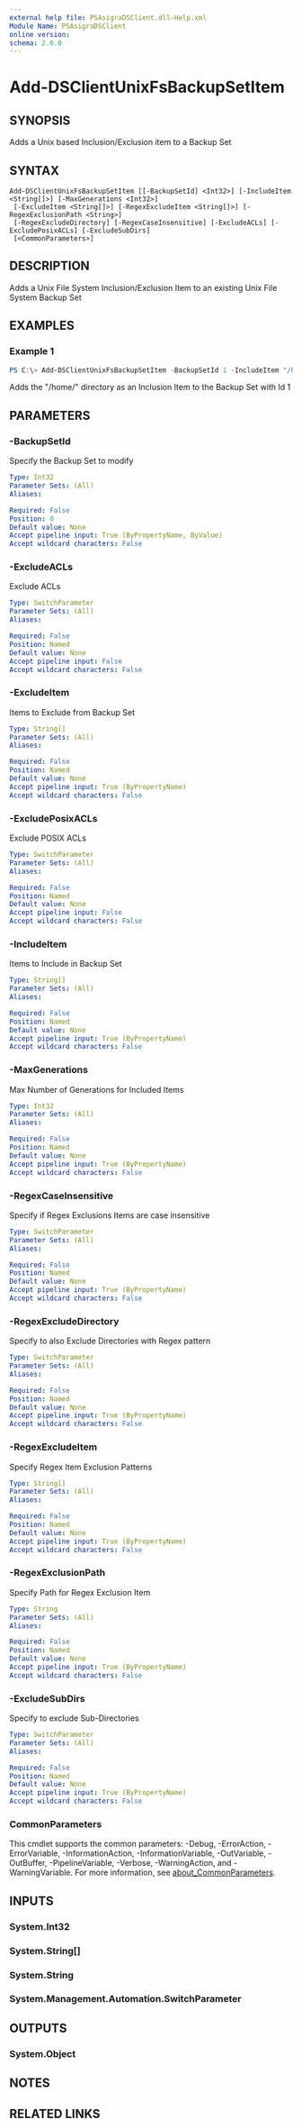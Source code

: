 ```yaml
---
external help file: PSAsigraDSClient.dll-Help.xml
Module Name: PSAsigraDSClient
online version:
schema: 2.0.0
---
```


# Add-DSClientUnixFsBackupSetItem

## SYNOPSIS
Adds a Unix based Inclusion/Exclusion item to a Backup Set

## SYNTAX

```
Add-DSClientUnixFsBackupSetItem [[-BackupSetId] <Int32>] [-IncludeItem <String[]>] [-MaxGenerations <Int32>]
 [-ExcludeItem <String[]>] [-RegexExcludeItem <String[]>] [-RegexExclusionPath <String>]
 [-RegexExcludeDirectory] [-RegexCaseInsensitive] [-ExcludeACLs] [-ExcludePosixACLs] [-ExcludeSubDirs]
 [<CommonParameters>]
```

## DESCRIPTION
Adds a Unix File System Inclusion/Exclusion Item to an existing Unix File System Backup Set

## EXAMPLES

### Example 1
```powershell
PS C:\> Add-DSClientUnixFsBackupSetItem -BackupSetId 1 -IncludeItem "/home/" -MaxGenerations 15
```

Adds the "/home/" directory as an Inclusion Item to the Backup Set with Id 1

## PARAMETERS

### -BackupSetId
Specify the Backup Set to modify

```yaml
Type: Int32
Parameter Sets: (All)
Aliases:

Required: False
Position: 0
Default value: None
Accept pipeline input: True (ByPropertyName, ByValue)
Accept wildcard characters: False
```

### -ExcludeACLs
Exclude ACLs

```yaml
Type: SwitchParameter
Parameter Sets: (All)
Aliases:

Required: False
Position: Named
Default value: None
Accept pipeline input: False
Accept wildcard characters: False
```

### -ExcludeItem
Items to Exclude from Backup Set

```yaml
Type: String[]
Parameter Sets: (All)
Aliases:

Required: False
Position: Named
Default value: None
Accept pipeline input: True (ByPropertyName)
Accept wildcard characters: False
```

### -ExcludePosixACLs
Exclude POSIX ACLs

```yaml
Type: SwitchParameter
Parameter Sets: (All)
Aliases:

Required: False
Position: Named
Default value: None
Accept pipeline input: False
Accept wildcard characters: False
```

### -IncludeItem
Items to Include in Backup Set

```yaml
Type: String[]
Parameter Sets: (All)
Aliases:

Required: False
Position: Named
Default value: None
Accept pipeline input: True (ByPropertyName)
Accept wildcard characters: False
```

### -MaxGenerations
Max Number of Generations for Included Items

```yaml
Type: Int32
Parameter Sets: (All)
Aliases:

Required: False
Position: Named
Default value: None
Accept pipeline input: True (ByPropertyName)
Accept wildcard characters: False
```

### -RegexCaseInsensitive
Specify if Regex Exclusions Items are case insensitive

```yaml
Type: SwitchParameter
Parameter Sets: (All)
Aliases:

Required: False
Position: Named
Default value: None
Accept pipeline input: True (ByPropertyName)
Accept wildcard characters: False
```

### -RegexExcludeDirectory
Specify to also Exclude Directories with Regex pattern

```yaml
Type: SwitchParameter
Parameter Sets: (All)
Aliases:

Required: False
Position: Named
Default value: None
Accept pipeline input: True (ByPropertyName)
Accept wildcard characters: False
```

### -RegexExcludeItem
Specify Regex Item Exclusion Patterns

```yaml
Type: String[]
Parameter Sets: (All)
Aliases:

Required: False
Position: Named
Default value: None
Accept pipeline input: True (ByPropertyName)
Accept wildcard characters: False
```

### -RegexExclusionPath
Specify Path for Regex Exclusion Item

```yaml
Type: String
Parameter Sets: (All)
Aliases:

Required: False
Position: Named
Default value: None
Accept pipeline input: True (ByPropertyName)
Accept wildcard characters: False
```

### -ExcludeSubDirs
Specify to exclude Sub-Directories

```yaml
Type: SwitchParameter
Parameter Sets: (All)
Aliases:

Required: False
Position: Named
Default value: None
Accept pipeline input: True (ByPropertyName)
Accept wildcard characters: False
```

### CommonParameters
This cmdlet supports the common parameters: -Debug, -ErrorAction, -ErrorVariable, -InformationAction, -InformationVariable, -OutVariable, -OutBuffer, -PipelineVariable, -Verbose, -WarningAction, and -WarningVariable. For more information, see [about_CommonParameters](http://go.microsoft.com/fwlink/?LinkID=113216).

## INPUTS

### System.Int32

### System.String[]

### System.String

### System.Management.Automation.SwitchParameter

## OUTPUTS

### System.Object
## NOTES

## RELATED LINKS
